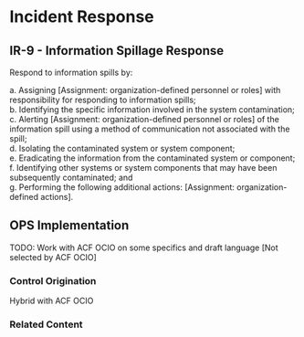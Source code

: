 # Incident Response
## IR-9 - Information Spillage Response

Respond to information spills by:

a. Assigning [Assignment: organization-defined personnel or roles] with responsibility for responding to information spills;<br />
b. Identifying the specific information involved in the system contamination;<br />
c. Alerting [Assignment: organization-defined personnel or roles] of the information spill using a method of communication not associated with the spill;<br />
d. Isolating the contaminated system or system component;<br />
e. Eradicating the information from the contaminated system or component;<br />
f. Identifying other systems or system components that may have been subsequently contaminated; and<br />
g. Performing the following additional actions: [Assignment: organization-defined actions].

## OPS Implementation

TODO: Work with ACF OCIO on some specifics and draft language [Not selected by ACF OCIO]

### Control Origination

Hybrid with ACF OCIO

### Related Content
